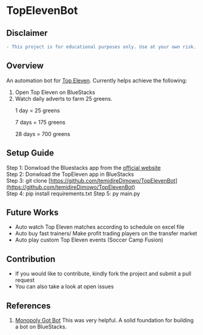 # TopElevenBot

## Disclaimer
```diff
- This project is for educational purposes only. Use at your own risk.
```

## Overview
An automation bot for [Top Eleven](https://topeleven.com/). Currently helps achieve the following:
1. Open Top Eleven on BlueStacks
2. Watch daily adverts to farm 25 greens. 
    <p>1 day =  25 greens<p>
    <p>7 days =  175 greens<p>
    <p>28 days =  700 greens<p>

## Setup Guide
Step 1: Donwload the Bluestacks app from the [official website](https://www.bluestacks.com/) <br>
Step 2: Donwload the TopEleven app in BlueStacks <br>
Step 3: git clone [https://github.com/temidireDimowo/TopElevenBot](https://github.com/temidireDimowo/TopElevenBot) <br>
Step 4: pip install requirements.txt
Step 5: py main.py

## Future Works
- Auto watch Top Eleven matches according to schedule on excel file
- Auto buy fast trainers/ Make profit trading players on the transfer market
- Auto play custom Top Eleven events (Soccer Camp Fusion)

## Contribution
- If you would like to contribute, kindly fork the project and submit a pull request
- You can also take a look at open issues

## References
1. [Monopoly Got Bot](https://github.com/lewisgibson/monopoly-go-bot) This was very helpful. A solid foundation for building a bot on BlueStacks.